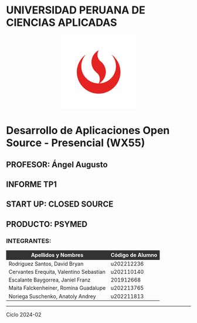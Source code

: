 # UNIVERSIDAD PERUANA DE CIENCIAS APLICADAS

<p align="center">
  <img src="/assets/UPC_logo_transparente.png"  style="width:200px; height:auto;">
</p>

#  Desarrollo de Aplicaciones Open Source - Presencial (WX55)
## PROFESOR: Ángel Augusto 
## INFORME TP1
## START UP: CLOSED SOURCE
## PRODUCTO: PSYMED

### INTEGRANTES:
<table>
  <thead>
    <tr>
      <th style="background-color: #333; color: #fff;">Apellidos y Nombres</th>
      <th style="background-color: #333; color: #fff;">Código de Alumno</th>
    </tr>
  </thead>
  <tbody>
    <tr>
      <td>Rodriguez Santos, David Bryan</td>
      <td>u202212236</td>
    </tr>
    <tr>
      <td>Cervantes Erequita, Valentino Sebastian</td>
      <td>u202110140</td>
    </tr>
    <tr>
      <td>Escalante Baygorrea, Janiel Franz</td>
      <td>201912668</td>
    </tr>
    <tr>
      <td>Maita Falckenheiner, Romina Guadalupe</td>
      <td>u202213765</td>
    </tr>
    <tr>
      <td>Noriega Suschenko, Anatoly Andrey</td>
      <td>u202211813</td>
    </tr>
  </tbody>
</table>

--- 

Ciclo 2024-02
